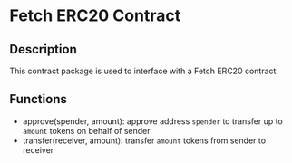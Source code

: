# Fetch ERC20 Contract

## Description

This contract package is used to interface with a Fetch ERC20 contract.

## Functions

- approve(spender, amount): approve address `spender` to transfer up to `amount` tokens on behalf of sender
- transfer(receiver, amount): transfer `amount` tokens from sender to receiver
